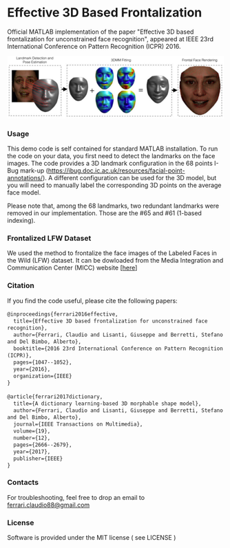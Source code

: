 # Effective 3D Based Frontalization

Official MATLAB implementation of the paper "Effective 3D based frontalization for unconstrained face recognition", appeared at IEEE 23rd International Conference on Pattern Recognition (ICPR) 2016.

![alt text](https://github.com/clferrari/Effective3D-based-frontalization/blob/master/image/front.png)


### Usage

This demo code is self contained for standard MATLAB installation. To run the code on your data, you first need to detect the landmarks on the face images. The code provides a 3D landmark configuration in the 68 points I-Bug mark-up (https://ibug.doc.ic.ac.uk/resources/facial-point-annotations/). A different configuration can be used for the 3D model, but you will need to manually label the corresponding 3D points on the average face model.

Please note that, among the 68 landmarks, two redundant landmarks were removed in our implementation. Those are the #65 and #61 (1-based indexing).


### Frontalized LFW Dataset

We used the method to frontalize the face images of the Labeled Faces in the Wild (LFW) dataset. It can be dowloaded from the Media Integration and Communication Center (MICC) website [[here](https://www.micc.unifi.it/resources/datasets/frontalized-faces-in-the-wild/)]

### Citation

If you find the code useful, please cite the following papers:

```
@inproceedings{ferrari2016effective,
  title={Effective 3D based frontalization for unconstrained face recognition},
  author={Ferrari, Claudio and Lisanti, Giuseppe and Berretti, Stefano and Del Bimbo, Alberto},
  booktitle={2016 23rd International Conference on Pattern Recognition (ICPR)},
  pages={1047--1052},
  year={2016},
  organization={IEEE}
}

@article{ferrari2017dictionary,
  title={A dictionary learning-based 3D morphable shape model},
  author={Ferrari, Claudio and Lisanti, Giuseppe and Berretti, Stefano and Del Bimbo, Alberto},
  journal={IEEE Transactions on Multimedia},
  volume={19},
  number={12},
  pages={2666--2679},
  year={2017},
  publisher={IEEE}
}
``` 

### Contacts

For troubleshooting, feel free to drop an email to ferrari.claudio88@gmail.com


### License

Software is provided under the MIT license ( see LICENSE )
